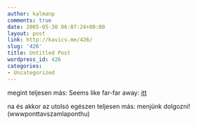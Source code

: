 ```yaml
---
author: kalmanp
comments: true
date: 2005-05-30 06:07:24+00:00
layout: post
link: http://kavics.me/426/
slug: '426'
title: Untitled Post
wordpress_id: 426
categories:
- Uncategorized
---
```


megint teljesen más: Seems like far-far away: [itt](http://www.cool-lyrics-site.com/Crazy_Lyrics.html)


na és akkor az utolsó egészen teljesen más: menjünk dolgozni! (wwwponttavszamlaponthu)
